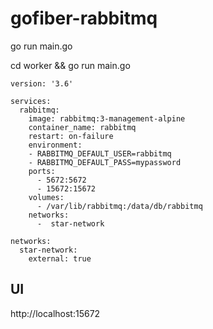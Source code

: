 # gofiber-rabbitmq
 
go run main.go

cd worker && go run main.go

```
version: '3.6'

services:
  rabbitmq:
    image: rabbitmq:3-management-alpine
    container_name: rabbitmq
    restart: on-failure
    environment:
    - RABBITMQ_DEFAULT_USER=rabbitmq
    - RABBITMQ_DEFAULT_PASS=mypassword
    ports:
      - 5672:5672
      - 15672:15672
    volumes:
      - /var/lib/rabbitmq:/data/db/rabbitmq
    networks:
      -  star-network
      
networks:
  star-network:
    external: true
```

## UI

http://localhost:15672